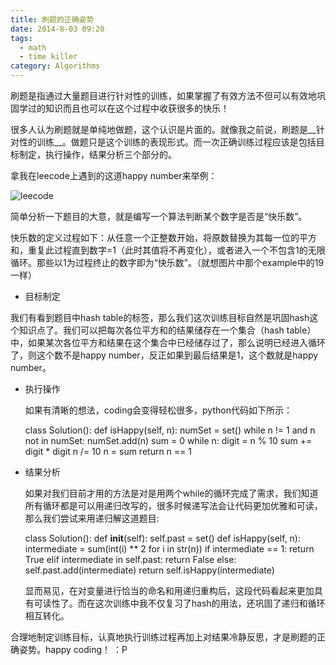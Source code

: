 ```yaml
---
title: 刷题的正确姿势
date: 2014-8-03 09:20
tags:
  - math
  - time killer
category: Algorithms
---
```





刷题是指通过大量题目进行针对性的训练，如果掌握了有效方法不但可以有效地巩固学过的知识而且也可以在这个过程中收获很多的快乐！

很多人认为刷题就是单纯地做题，这个认识是片面的。就像我之前说，刷题是__针对性的训练__。做题只是这个训练的表现形式。而一次正确训练过程应该是包括目标制定，执行操作，结果分析三个部分的。

拿我在leecode上遇到的这道happy number来举例：


![leecode](http://7xq2dq.com1.z0.glb.clouddn.com/%E8%9E%A2%E5%B9%95%E5%BF%AB%E7%85%A7%202016-05-21%20%E4%B8%8B%E5%8D%8811.30.25.png)

简单分析一下题目的大意，就是编写一个算法判断某个数字是否是“快乐数”。

快乐数的定义过程如下：从任意一个正整数开始，将原数替换为其每一位的平方和，重复此过程直到数字=1（此时其值将不再变化），或者进入一个不包含1的无限循环。那些以1为过程终止的数字即为“快乐数”。（就想图片中那个example中的19一样）

* 目标制定

 我们有看到题目中hash table的标签，那么我们这次训练目标自然是巩固hash这个知识点了。我们可以把每次各位平方和的结果储存在一个集合（hash table）中，如果某次各位平方和结果在这个集合中已经储存过了，那么说明已经进入循环了，则这个数不是happy number，反正如果到最后结果是1，这个数就是happy number。
* 执行操作

  如果有清晰的想法，coding会变得轻松很多，python代码如下所示：
  
    
    class Solution():
      def isHappy(self, n):
          numSet = set()
          while n != 1 and n not in numSet:
              numSet.add(n)
              sum = 0
              while n:
                  digit = n % 10
                  sum += digit * digit
                  n /= 10
              n = sum
          return n == 1

* 结果分析
  
  如果对我们目前才用的方法是对是用两个while的循环完成了需求，我们知道所有循环都是可以用递归改写的，很多时候递写法会让代码更加优雅和可读，那么我们尝试来用递归解这道题目:


    class Solution():
        def __init__(self):
            self.past = set()
        def isHappy(self, n):
          intermediate = sum(int(i) ** 2 for i in str(n))
          if intermediate == 1:
              return True
          elif intermediate in self.past:
              return False
          else:
              self.past.add(intermediate)
              return self.isHappy(intermediate)

  显而易见，在对变量进行恰当的命名和用递归重构后，这段代码看起来更加具有可读性了。而在这次训练中我不仅复习了hash的用法，还巩固了递归和循环相互转化。
  

合理地制定训练目标，认真地执行训练过程再加上对结果冷静反思，才是刷题的正确姿势。happy coding！ ：P
  
  
  
  
  
  
  

